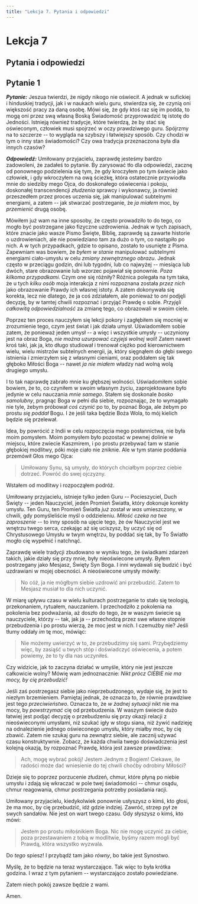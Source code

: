 ```yaml
---
title: "Lekcja 7. Pytania i odpowiedzi"
---
```


<div class="chHead">
  <h1>Lekcja 7</h1>
  <h2>Pytania i odpowiedzi</h2>
</div>

## Pytanie 1

***Pytanie:*** Jeszua twierdzi, że nigdy nikogo nie oświecił. A jednak w sufickiej i hinduskiej tradycji, jak i w naukach wielu guru, stwierdza się, że czynią oni większość pracy za daną osobę. Mówi się, że gdy ktoś raz się im podda, to mogą oni przez swą własną Boską Świadomość przyprowadzić tę istotę do Jedności. Istnieją również tradycje, które twierdzą, że by stać się oświeconym, człowiek musi spojrzeć w oczy prawdziwego guru. Spójrzmy na to szczerze -- to wygląda na szybszy i łatwiejszy sposób. Czy chodzi w tym o inny stan świadomości? Czy owa tradycja przeznaczona była dla innych czasów?

***Odpowiedź:*** Umiłowany przyjacielu, zaprawdę jesteśmy bardzo zadowoleni, że zadałeś to pytanie. By zarysować tło dla odpowiedzi, zacznę od ponownego podzielenia się tym, że gdy kroczyłem po tym świecie jako człowiek, i gdy wkroczyłem na ową ścieżkę, która ostatecznie przywiodła mnie do siedziby mego Ojca, do doskonałego oświecenia i pokoju, doskonałej transcendencji *złudzenia* sprawcy i wykonawcy, ja również przeszedłem przez proces uczenia się, jak manipulować subtelnymi energiami, a zatem -- jak stwarzać postrzeganie, że *ja miałem* moc, by *przemienić* drugą osobę.

Mówiłem już wam na inne sposoby, że często prowadziło to do tego, co mogło być postrzegane jako fizyczne uzdrowienia. Jednak w tych zapisach, które znacie jako wasze Pismo Święte, Biblię, zaprawdę są zawarte historie o uzdrowieniach, ale nie powiedziano tam za dużo o tym, co nastąpiło po nich. A w tych przypadkach, gdzie to opisano, zostało to usunięte z Pisma. Zapewniam was bowiem, że *byłem w stanie* manipulować subtelnymi energiami ciało-umysłu w celu *zmiany zewnętrznego obrazu*. Jednak często w przeciągu godzin, dni lub tygodni, lub co najwyżej -- miesiąca lub dwóch, stare obrazowanie lub wzorzec pojawiał się ponownie. *Poza kilkoma przypadkami.* Czym one się różniły? Różnica polegała na tym taka, że u tych *kilku osób* moja interakcja z nimi rozpoznana została *przez nich* jako obrazowanie Prawdy ich własnej istoty. A zatem dokonywała się korekta, lecz nie dlatego, że ja coś zdziałałem, ale ponieważ to *oni* podjęli decyzję, by w tamtej chwili rozpoznać i przyjąć Prawdę o sobie. *Przyjęli całkowitą odpowiedzialność* za zmianę tego, co obrazowali w swoim ciele.

Poprzez ten proces nauczyłem się lekcji pokory i zagłębiłem się mocniej w zrozumienie tego, czym jest świat i jak działa umysł. Uświadomiłem sobie zatem, że ponieważ jeden umysł -- a więc i wszystkie umysły -- uczyniony jest na obraz Boga, *nie można uzurpować czyjejś wolnej woli*! Zatem nawet kroś taki, jak ja, kto długo studiował i trenował ciężko pod kierownictwem wielu, wielu mistrzów subtelnych energii, ja, który sięgnąłem do głębi swego istnienia i zmierzyłem się z własnymi cieniami, oraz poddałem się tak głęboko Miłości Boga -- nawet *ja nie miałem* władzy nad wolną wolą drugiego umysłu.

I to tak naprawdę zabrało mnie ku głębszej wolności. Uświadomiłem sobie bowiem, że to, co czyniłem w swoim własnym życiu, zaprojektowane było jedynie w celu nauczania *mnie samego*. Stałem się doskonale *bosko samolubny*, pragnąc Boga w pełni dla siebie, rozpoznając, że to wymagało nie tyle, żebym próbował *coś czynić* po to, by poznać Boga, ale żebym po prostu *się poddał* Bogu. I że jeśli taka będzie Boża Wola, to mój kielich będzie się przelewał.

Idea, by powrócić z Indii w celu rozpoczęcia mego posłannictwa, nie była moim pomysłem. Moim pomysłem było pozostać w pewnej dolinie w miejscu, które zwiecie Kaszmirem, i po prostu przebywać tam w stanie głębokiej modlitwy, póki moje ciało nie zniknie. Ale w tym stanie poddania przemówił Głos mego Ojca:

> Umiłowany Synu, są umysły, do których chciałbym poprzez ciebie dotrzeć. Powróć do swej ojczyzny.

Wstałem od modlitwy i rozpocząłem podróż.

Umiłowany przyjacielu, istnieje tylko jeden Guru -- Pocieszyciel, Duch Święty -- jeden Nauczyciel, jeden Promień Światła, który dokonuje korekty umysłu. Ten Guru, ten Promień Światła *już* został *w was* umieszczony, w chwili, gdy pomyśleliście myśl o oddzieleniu. *Miłość czeka na twe zaproszenie* -- to inny sposób na ujęcie tego, że ów Nauczyciel jest we wnętrzu twego serca, czekając aż się uciszysz, by uczyć się od Chrystusowego Umysłu w twym wnętrzu, by poddać się tak, by To Światło mogło cię wypełnić i natchnąć.

Zaprawdę wiele tradycji zbudowano w wyniku tego, że świadkami zdarzeń takich, jakie działy się przy mnie, były nieoświecone umysły. Byłem postrzegany jako Mesjasz, Święty Syn Boga. I inni wydawali się budzić i być uzdrawiani w mojej obecności. A nieoświecone umysły mówiły:

> No cóż, ja nie mógłbym siebie uzdrowić ani przebudzić. Zatem to Mesjasz musiał to dla nich uczynić.

W miarę upływu czasu w wielu kulturach postrzeganie to stało się teologią, przekonaniem, rytuałem, nauczaniem. I przechodziło z pokolenia na pokolenia bez podważania, aż doszło do tego, że w waszym świecie są nauczyciele, którzy -- tak, jak ja -- przechodzą przez swe własne stopnie przebudzenia i po prostu wierzą, że moc jest w *nich*. I czemużby nie? Jeśli tłumy oddały *im* tę moc, mówiąc:

> Nie możemy uwierzyć w to, że przebudzimy się sami. Przybędziemy więc, by zasiąść u twych stóp i doświadczyć oświecenia, a potem powiemy, że to ty dla nas uczyniłeś.

Czy widzicie, jak to zaczyna działać w umyśle, który nie jest jeszcze całkowicie wolny? Mówię wam jednoznacznie: *Nikt prócz CIEBIE nie ma mocy, by cię przebudzić!*

Jeśli zaś postrzegasz siebie jako nieprzebudzonego, wydaje się, że jest to niezłym brzemieniem. Pamiętaj jednak, że oznacza to, że równie prawdziwe jest tego *przeciwieństwo*. Oznacza to, że *w żadnej sytuacji* nikt nie ma mocy, by *powstrzymać* cię od przebudzenia. W waszym świecie dużo łatwiej jest podjąć decyzję o przebudzeniu się przy okazji relacji z nieoświeconymi umysłami, niż szukać igły w stogu siana, niż żywić nadzieję na odnalezienie jednego oświeconego umysłu, który miałby moc, by cię zbawić. Zatem nie szukaj guru na zewnątrz siebie, ale zacznij używać czasu konstruktywnie. Zobacz, że każda chwila twego doświadczenia jest kolejną okazją, by rozpoznać Prawdę, która jest zawsze prawdziwa:

> Ach, mogę wybrać pokój! Jestem Jednym z Bogiem! Ciekawe, ile radości może dać wniesienie do tej chwili choćby odrobiny Miłości?

Dzieje się to poprzez porzucenie złudzeń, chmur, które płyną po niebie umysłu i zdają się wkraczać w pole twej świadomości -- chmur osądu, chmur reagowania, chmur postrzegania potrzeby posiadania racji.

Umiłowany przyjacielu, kiedykolwiek ponownie usłyszysz o kimś, kto głosi, że ma moc, by cię przebudzić, idź gdzie indziej. Zawróć, strzep pył ze swych sandałów. Nie jest on wart twego czasu. Gdy słyszysz o kimś, kto mówi:

> Jestem po prostu miłośnikiem Boga. Nic nie mogę uczynić za ciebie, poza przestawaniem z tobą w modlitwie, byśmy razem mogli być Prawdą, która wszystko wyzwala.

Do *tego* spiesz! I przybądź tam jako *równy*, bo takie jest Synostwo.

Myślę, że to będzie na teraz wystarczające. Tak więc to była krótka godzina. I wraz z tym pytaniem -- wystarczająco zostało powiedziane.

Zatem niech pokój zawsze będzie z wami.

Amen.

